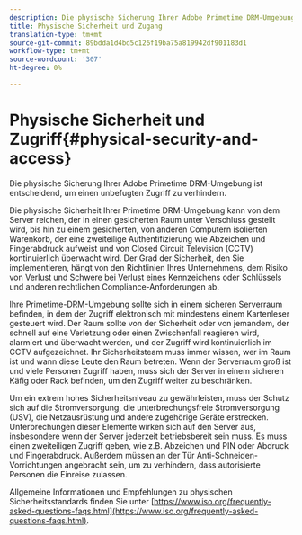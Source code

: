 ```yaml
---
description: Die physische Sicherung Ihrer Adobe Primetime DRM-Umgebung ist entscheidend, um einen unbefugten Zugriff zu verhindern.
title: Physische Sicherheit und Zugang
translation-type: tm+mt
source-git-commit: 89bdda1d4bd5c126f19ba75a819942df901183d1
workflow-type: tm+mt
source-wordcount: '307'
ht-degree: 0%

---
```



# Physische Sicherheit und Zugriff{#physical-security-and-access}

Die physische Sicherung Ihrer Adobe Primetime DRM-Umgebung ist entscheidend, um einen unbefugten Zugriff zu verhindern.

Die physische Sicherheit Ihrer Primetime DRM-Umgebung kann von dem Server reichen, der in einen gesicherten Raum unter Verschluss gestellt wird, bis hin zu einem gesicherten, von anderen Computern isolierten Warenkorb, der eine zweiteilige Authentifizierung wie Abzeichen und Fingerabdruck aufweist und von Closed Circuit Television (CCTV) kontinuierlich überwacht wird. Der Grad der Sicherheit, den Sie implementieren, hängt von den Richtlinien Ihres Unternehmens, dem Risiko von Verlust und Schwere bei Verlust eines Kennzeichens oder Schlüssels und anderen rechtlichen Compliance-Anforderungen ab.

Ihre Primetime-DRM-Umgebung sollte sich in einem sicheren Serverraum befinden, in dem der Zugriff elektronisch mit mindestens einem Kartenleser gesteuert wird. Der Raum sollte von der Sicherheit oder von jemandem, der schnell auf eine Verletzung oder einen Zwischenfall reagieren wird, alarmiert und überwacht werden, und der Zugriff wird kontinuierlich im CCTV aufgezeichnet. Ihr Sicherheitsteam muss immer wissen, wer im Raum ist und wann diese Leute den Raum betreten. Wenn der Serverraum groß ist und viele Personen Zugriff haben, muss sich der Server in einem sicheren Käfig oder Rack befinden, um den Zugriff weiter zu beschränken.

Um ein extrem hohes Sicherheitsniveau zu gewährleisten, muss der Schutz sich auf die Stromversorgung, die unterbrechungsfreie Stromversorgung (USV), die Netzausrüstung und andere zugehörige Geräte erstrecken. Unterbrechungen dieser Elemente wirken sich auf den Server aus, insbesondere wenn der Server jederzeit betriebsbereit sein muss. Es muss einen zweiteiligen Zugriff geben, wie z.B. Abzeichen und PIN oder Abdruck und Fingerabdruck. Außerdem müssen an der Tür Anti-Schneiden-Vorrichtungen angebracht sein, um zu verhindern, dass autorisierte Personen die Einreise zulassen.

Allgemeine Informationen und Empfehlungen zu physischen Sicherheitsstandards finden Sie unter [https://www.iso.org/frequently-asked-questions-faqs.html](https://www.iso.org/frequently-asked-questions-faqs.html).

